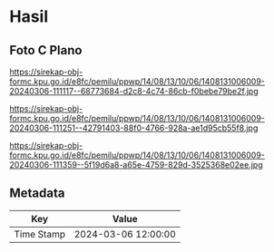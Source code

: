 # Hasil

## Foto C Plano

https://sirekap-obj-formc.kpu.go.id/e8fc/pemilu/ppwp/14/08/13/10/06/1408131006009-20240306-111117--68773684-d2c8-4c74-86cb-f0bebe79be2f.jpg

https://sirekap-obj-formc.kpu.go.id/e8fc/pemilu/ppwp/14/08/13/10/06/1408131006009-20240306-111251--42791403-88f0-4766-928a-ae1d95cb55f8.jpg

https://sirekap-obj-formc.kpu.go.id/e8fc/pemilu/ppwp/14/08/13/10/06/1408131006009-20240306-111359--5f19d6a8-a65e-4759-829d-3525368e02ee.jpg


## Metadata

| Key        | Value               |
| ---------- | ------------------- |
| Time Stamp | 2024-03-06 12:00:00 |



